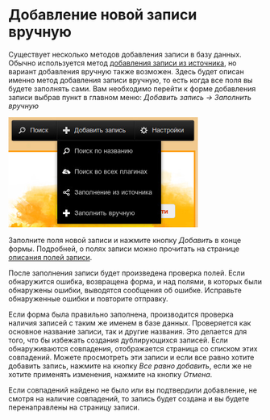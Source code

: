 # Добавление новой записи вручную

Существует несколько методов добавления записи в базу данных. Обычно используется метод [добавления записи из
источника](/ru/user/item/add/search.md), но вариант добавления вручную также возможен. Здесь будет описан именно метод
добавления записи вручную, то есть когда все поля вы будете заполнять сами. Вам необходимо перейти к форме добавления записи
выбрав пункт в главном меню: *Добавить запись -> Заполнить вручную*

![Меню добавления записи](https://raw.githubusercontent.com/anime-db/anime-db-docs/master/images/ru/item/menu_add.jpg)

Заполните поля новой записи и нажмите кнопку *Добавить* в конце формы. Подробней, о полях записи можно прочитать на
странице [описания полей записи](/ru/user/item/fields.md).

После заполнения записи будет произведена проверка полей. Если обнаружится ошибка, возвращена форма, и над полями, в
которых были обнаружены ошибки, выводятся сообщения об ошибке. Исправьте обнаруженные ошибки и повторите отправку.

Если форма была правильно заполнена, производится проверка наличия записей с таким же именем в базе данных.
Проверяется как основное название записи, так и другие названия. Это делается для того, что бы избежать создания
дублирующихся записей. Если обнаруживаются совпадения, отображается страница со списком этих совпадений. Можете
просмотреть эти записи и если все равно хотите добавить запись, нажмите на кнопку *Все равно добавить*, если же
не хотите применять изменения, нажмите на кнопку *Отмена*.

Если совпадений найдено не было или вы подтвердили добавление, не смотря на наличие совпадений, то запись будет создана
и вы будете перенаправлены на страницу записи.